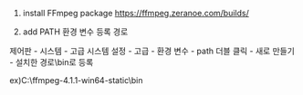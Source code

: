 1. install FFmpeg package
https://ffmpeg.zeranoe.com/builds/

2. add PATH
환경 변수 등록 경로

제어판 - 시스템 - 고급 시스템 설정 - 고급 - 환경 변수 - path 더블 클릭 - 새로 만들기 - 설치한 경로\bin로 등록

ex)C:\ffmpeg-4.1.1-win64-static\bin



